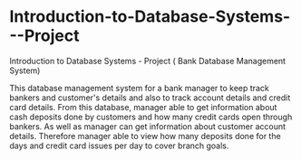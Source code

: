 # Introduction-to-Database-Systems---Project
Introduction to Database Systems - Project ( Bank Database Management System)

This database management system for a bank manager to keep track bankers and customer's details and also to track account details and credit card details. From this database, manager able to get information about cash deposits done by customers and how many credit cards open through bankers.  As well as manager can get information about customer account details. Therefore manager able to view how many deposits done for the days and credit card issues per day to cover branch goals.
